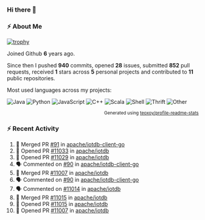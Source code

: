 ### Hi there 👋

### :zap: About Me

[![trophy](https://github-profile-trophy.vercel.app/?username=HTHou&theme=onedark)](https://github.com/ryo-ma/github-profile-trophy)
   
Joined Github **6** years ago.

Since then I pushed **940** commits, opened **28** issues, submitted **852** pull requests, received **1** stars across **5** personal projects and contributed to **11** public repositories.

Most used languages across my projects:

![Java](https://img.shields.io/static/v1?style=flat-square&label=%E2%A0%80&color=555&labelColor=%23b07219&message=Java%EF%B8%B195.4%25)
![Python](https://img.shields.io/static/v1?style=flat-square&label=%E2%A0%80&color=555&labelColor=%233572A5&message=Python%EF%B8%B11.2%25)
![JavaScript](https://img.shields.io/static/v1?style=flat-square&label=%E2%A0%80&color=555&labelColor=%23f1e05a&message=JavaScript%EF%B8%B10.7%25)
![C++](https://img.shields.io/static/v1?style=flat-square&label=%E2%A0%80&color=555&labelColor=%23f34b7d&message=C%2B%2B%EF%B8%B10.5%25)
![Scala](https://img.shields.io/static/v1?style=flat-square&label=%E2%A0%80&color=555&labelColor=%23c22d40&message=Scala%EF%B8%B10.4%25)
![Shell](https://img.shields.io/static/v1?style=flat-square&label=%E2%A0%80&color=555&labelColor=%2389e051&message=Shell%EF%B8%B10.3%25)
![Thrift](https://img.shields.io/static/v1?style=flat-square&label=%E2%A0%80&color=555&labelColor=%23D12127&message=Thrift%EF%B8%B10.3%25)
![Other](https://img.shields.io/static/v1?style=flat-square&label=%E2%A0%80&color=555&labelColor=%23ededed&message=Other%EF%B8%B10.8%25)

<p align="right"><sub>Generated using <a href="https://github.com/marketplace/actions/profile-readme-stats">teoxoy/profile-readme-stats</a></sub></p>


<!--![](https://github.com/HTHou/HTHou/blob/output/github-contribution-grid-snake.svg)-->

<!--![Haonan Hou's github stats](https://github-readme-stats.vercel.app/api?username=HTHou&count_private=true&show_icons=true&theme=onedark)-->

<!--![Haonan Hou's wakatime stats](https://github-readme-stats.vercel.app/api/wakatime?username=HTHou&layout=compact&theme=onedark)-->

<!--![Top Langs](https://github-readme-stats.vercel.app/api/top-langs/?username=HTHou&theme=onedark&layout=compact)-->

### :zap: Recent Activity
<!--START_SECTION:activity-->
1. 🎉 Merged PR [#91](https://github.com/apache/iotdb-client-go/pull/91) in [apache/iotdb-client-go](https://github.com/apache/iotdb-client-go)
2. 💪 Opened PR [#11033](https://github.com/apache/iotdb/pull/11033) in [apache/iotdb](https://github.com/apache/iotdb)
3. 💪 Opened PR [#11029](https://github.com/apache/iotdb/pull/11029) in [apache/iotdb](https://github.com/apache/iotdb)
4. 🗣 Commented on [#90](https://github.com/apache/iotdb-client-go/issues/90#issuecomment-1704475938) in [apache/iotdb-client-go](https://github.com/apache/iotdb-client-go)
5. 🎉 Merged PR [#11007](https://github.com/apache/iotdb/pull/11007) in [apache/iotdb](https://github.com/apache/iotdb)
6. 🗣 Commented on [#90](https://github.com/apache/iotdb-client-go/issues/90#issuecomment-1702104695) in [apache/iotdb-client-go](https://github.com/apache/iotdb-client-go)
7. 🗣 Commented on [#11014](https://github.com/apache/iotdb/issues/11014#issuecomment-1702096700) in [apache/iotdb](https://github.com/apache/iotdb)
8. 🎉 Merged PR [#11015](https://github.com/apache/iotdb/pull/11015) in [apache/iotdb](https://github.com/apache/iotdb)
9. 💪 Opened PR [#11015](https://github.com/apache/iotdb/pull/11015) in [apache/iotdb](https://github.com/apache/iotdb)
10. 💪 Opened PR [#11007](https://github.com/apache/iotdb/pull/11007) in [apache/iotdb](https://github.com/apache/iotdb)
<!--END_SECTION:activity-->

<!--
**HTHou/HTHou** is a ✨ _special_ ✨ repository because its `README.md` (this file) appears on your GitHub profile.

Here are some ideas to get you started:

- 🔭 I’m currently working on ...
- 🌱 I’m currently learning ...
- 👯 I’m looking to collaborate on ...
- 🤔 I’m looking for help with ...
- 💬 Ask me about ...
- 📫 How to reach me: ...
- 😄 Pronouns: ...
- ⚡ Fun fact: ...
-->
